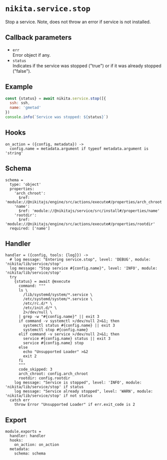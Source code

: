
# `nikita.service.stop`

Stop a service.
Note, does not throw an error if service is not installed.

## Callback parameters

* `err`   
  Error object if any.   
* `status`   
  Indicates if the service was stopped ("true") or if it was already stopped 
  ("false").   

## Example

```js
const {status} = await nikita.service.stop([{
  ssh: ssh,
  name: 'gmetad'
})
console.info(`Service was stopped: ${status}`)
```

## Hooks

    on_action = ({config, metadata}) ->
      config.name = metadata.argument if typeof metadata.argument is 'string'

## Schema

    schema =
      type: 'object'
      properties:
        'arch_chroot':
          $ref: 'module://@nikitajs/engine/src/actions/execute#/properties/arch_chroot'
        'name':
          $ref: 'module://@nikitajs/service/src/install#/properties/name'
        'rootdir':
          $ref: 'module://@nikitajs/engine/src/actions/execute#/properties/rootdir'
      required: ['name']

## Handler

    handler = ({config, tools: {log}}) ->
      # log message: "Entering service.stop", level: 'DEBUG', module: 'nikita/lib/service/stop'
      log message: "Stop service #{config.name}", level: 'INFO', module: 'nikita/lib/service/stop'
      try
        {status} = await @execute
          command: """
          ls \
            /lib/systemd/system/*.service \
            /etc/systemd/system/*.service \
            /etc/rc.d/* \
            /etc/init.d/* \
            2>/dev/null \
          | grep -w "#{config.name}" || exit 3
          if command -v systemctl >/dev/null 2>&1; then
            systemctl status #{config.name} || exit 3
            systemctl stop #{config.name}
          elif command -v service >/dev/null 2>&1; then
            service #{config.name} status || exit 3
            service #{config.name} stop
          else
            echo "Unsupported Loader" >&2
            exit 2
          fi
          """
          code_skipped: 3
          arch_chroot: config.arch_chroot
          rootdir: config.rootdir
        log message: "Service is stopped", level: 'INFO', module: 'nikita/lib/service/stop' if status
        log message: "Service already stopped", level: 'WARN', module: 'nikita/lib/service/stop' if not status
      catch err
        throw Error "Unsupported Loader" if err.exit_code is 2

## Export

    module.exports =
      handler: handler
      hooks:
        on_action: on_action
      metadata:
        schema: schema
